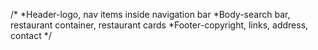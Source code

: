 /*
 *Header-logo, nav items inside navigation bar
 *Body-search bar, restaurant container, restaurant cards
 *Footer-copyright, links, address, contact
*/